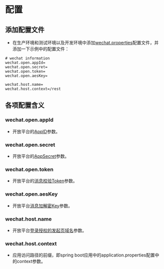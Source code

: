 # 配置

## 添加配置文件

* 在生产环境和测试环境以及开发环境中添加[wechat.properties]()配置文件，并添加一下示例中的配置文件：

```properties
# wechat information
wechat.open.appId=
wechat.open.secret=
wechat.open.token=
wechat.open.aesKey=

wechat.host.name=
wechat.host.context=/rest
```

## 各项配置含义

### wechat.open.appId

* 开放平台的[AppID]()参数。

### wechat.open.secret

 * 开放平台的[AppSecret]()参数。
 
### wechat.open.token

* 开放平台的[消息校验Token]()参数。

### wechat.open.aesKey

* 开放平台[消息加解密Key]()参数。

### wechat.host.name

* 开放平台[登录授权的发起页域名]()参数。

### wechat.host.context

* 应用访问路径的前缀，即spring boot应用中的application.properties配置中的context参数。